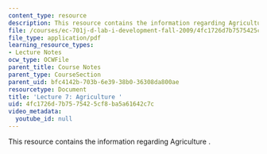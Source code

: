 ```yaml
---
content_type: resource
description: This resource contains the information regarding Agriculture .
file: /courses/ec-701j-d-lab-i-development-fall-2009/4fc1726d7b7575425cf8ba5a61642c7c_MITEC_701JF09_lec07_nb.pdf
file_type: application/pdf
learning_resource_types:
- Lecture Notes
ocw_type: OCWFile
parent_title: Course Notes
parent_type: CourseSection
parent_uid: bfc4142b-703b-6e39-38b0-36308da800ae
resourcetype: Document
title: 'Lecture 7: Agriculture '
uid: 4fc1726d-7b75-7542-5cf8-ba5a61642c7c
video_metadata:
  youtube_id: null
---
```

This resource contains the information regarding Agriculture .

